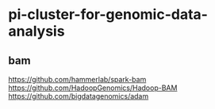# pi-cluster-for-genomic-data-analysis

## bam
https://github.com/hammerlab/spark-bam <br>
https://github.com/HadoopGenomics/Hadoop-BAM <br>
https://github.com/bigdatagenomics/adam <br>

